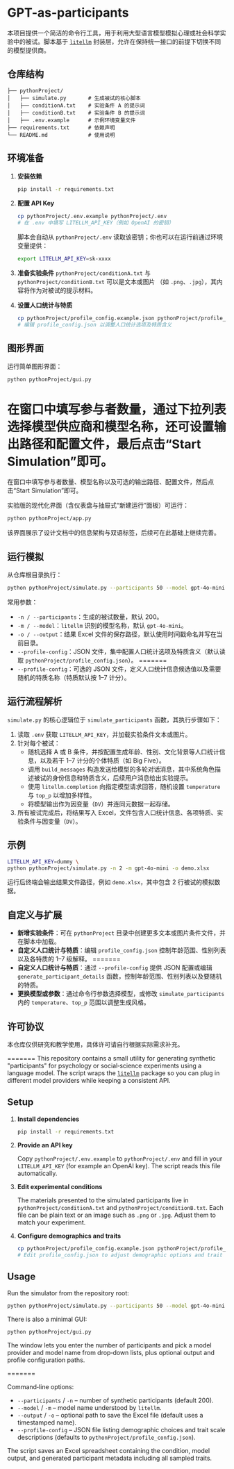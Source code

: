 # GPT-as-participants

本项目提供一个简洁的命令行工具，用于利用大型语言模型模拟心理或社会科学实验中的被试。脚本基于 [`litellm`](https://github.com/BerriAI/litellm) 封装层，允许在保持统一接口的前提下切换不同的模型提供商。

## 仓库结构
```
├── pythonProject/
│   ├── simulate.py       # 生成被试的核心脚本
│   ├── conditionA.txt    # 实验条件 A 的提示词
│   ├── conditionB.txt    # 实验条件 B 的提示词
│   ├── .env.example      # 示例环境变量文件
├── requirements.txt      # 依赖声明
└── README.md             # 使用说明
```

## 环境准备
1. **安装依赖**
   ```bash
   pip install -r requirements.txt
   ```
2. **配置 API Key**
   ```bash
   cp pythonProject/.env.example pythonProject/.env
   # 在 .env 中填写 LITELLM_API_KEY（例如 OpenAI 的密钥）
   ```
   脚本会自动从 `pythonProject/.env` 读取该密钥；你也可以在运行前通过环境变量提供：
   ```bash
   export LITELLM_API_KEY=sk-xxxx
   ```
3. **准备实验条件**
   `pythonProject/conditionA.txt` 与 `pythonProject/conditionB.txt` 可以是文本或图片
   （如 `.png`、`.jpg`），其内容将作为对被试的提示材料。

4. **设置人口统计与特质**
   ```bash
   cp pythonProject/profile_config.example.json pythonProject/profile_config.json
   # 编辑 profile_config.json 以调整人口统计选项及特质含义
   ```

## 图形界面
运行简单图形界面：
```bash
python pythonProject/gui.py
```
在窗口中填写参与者数量，通过下拉列表选择模型供应商和模型名称，还可设置输出路径和配置文件，最后点击“Start Simulation”即可。
=======
在窗口中填写参与者数量、模型名称以及可选的输出路径、配置文件，然后点击“Start Simulation”即可。

实验版的现代化界面（含仪表盘与抽屉式“新建运行”面板）可运行：
```bash
python pythonProject/app.py
```
该界面展示了设计文档中的信息架构与双语标签，后续可在此基础上继续完善。

## 运行模拟
从仓库根目录执行：
```bash
python pythonProject/simulate.py --participants 50 --model gpt-4o-mini
```
常用参数：
- `-n / --participants`：生成的被试数量，默认 200。
- `-m / --model`：`litellm` 识别的模型名称，默认 `gpt-4o-mini`。
- `-o / --output`：结果 Excel 文件的保存路径，默认使用时间戳命名并写在当前目录。
- `--profile-config`：JSON 文件，集中配置人口统计选项及特质含义（默认读取 `pythonProject/profile_config.json`）。
=======
- `--profile-config`：可选的 JSON 文件，定义人口统计信息候选值以及需要随机的特质名称（特质默认按 1–7 计分）。

## 运行流程解析
`simulate.py` 的核心逻辑位于 `simulate_participants` 函数，其执行步骤如下：
1. 读取 `.env` 获取 `LITELLM_API_KEY`，并加载实验条件文本或图片。
2. 针对每个被试：
   - 随机选择 A 或 B 条件，并按配置生成年龄、性别、文化背景等人口统计信息，以及若干 1–7 计分的个体特质（如 Big Five）。
   - 调用 `build_messages` 构造发送给模型的多轮对话消息，其中系统角色描述被试的身份信息和特质含义，后续用户消息给出实验提示。
   - 使用 `litellm.completion` 向指定模型请求回答，随机设置 `temperature` 与 `top_p` 以增加多样性。
   - 将模型输出作为因变量（`DV`）并连同元数据一起存储。
3. 所有被试完成后，将结果写入 Excel，文件包含人口统计信息、各项特质、实验条件与因变量（`DV`）。

## 示例
```bash
LITELLM_API_KEY=dummy \
python pythonProject/simulate.py -n 2 -m gpt-4o-mini -o demo.xlsx
```
运行后终端会输出结果文件路径，例如 `demo.xlsx`，其中包含 2 行被试的模拟数据。

## 自定义与扩展
- **新增实验条件**：可在 `pythonProject` 目录中创建更多文本或图片条件文件，并在脚本中加载。
- **自定义人口统计与特质**：编辑 `profile_config.json` 控制年龄范围、性别列表以及各特质的 1–7 级解释。
=======
- **自定义人口统计与特质**：通过 `--profile-config` 提供 JSON 配置或编辑 `generate_participant_details` 函数，控制年龄范围、性别列表以及要随机的特质。
- **更换模型或参数**：通过命令行参数选择模型，或修改 `simulate_participants` 内的 `temperature`、`top_p` 范围以调整生成风格。

## 许可协议
本仓库仅供研究和教学使用，具体许可请自行根据实际需求补充。

=======
This repository contains a small utility for generating synthetic
"participants" for psychology or social‑science experiments using a
language model.  The script wraps the [`litellm`](https://github.com/BerriAI/litellm)
package so you can plug in different model providers while keeping a
consistent API.

## Setup

1. **Install dependencies**

   ```bash
   pip install -r requirements.txt
   ```

2. **Provide an API key**

   Copy `pythonProject/.env.example` to `pythonProject/.env` and fill in
your `LITELLM_API_KEY` (for example an OpenAI key).  The script reads this
file automatically.

3. **Edit experimental conditions**

   The materials presented to the simulated participants live in
   `pythonProject/conditionA.txt` and `pythonProject/conditionB.txt`.
   Each file can be plain text or an image such as `.png` or `.jpg`.
   Adjust them to match your experiment.

4. **Configure demographics and traits**

   ```bash
   cp pythonProject/profile_config.example.json pythonProject/profile_config.json
   # Edit profile_config.json to adjust demographic options and trait scale meanings
   ```

## Usage

Run the simulator from the repository root:

```bash
python pythonProject/simulate.py --participants 50 --model gpt-4o-mini
```

There is also a minimal GUI:

```bash
python pythonProject/gui.py
```

The window lets you enter the number of participants and pick a model provider and model name from drop‑down lists, plus optional output and profile configuration paths.

=======

Command‑line options:

- `--participants` / `-n` – number of synthetic participants (default 200).
- `--model` / `-m` – model name understood by `litellm`.
- `--output` / `-o` – optional path to save the Excel file (default uses a
  timestamped name).
- `--profile-config` – JSON file listing demographic choices and trait scale
  descriptions (defaults to `pythonProject/profile_config.json`).

The script saves an Excel spreadsheet containing the condition, model
output, and generated participant metadata including all sampled traits.